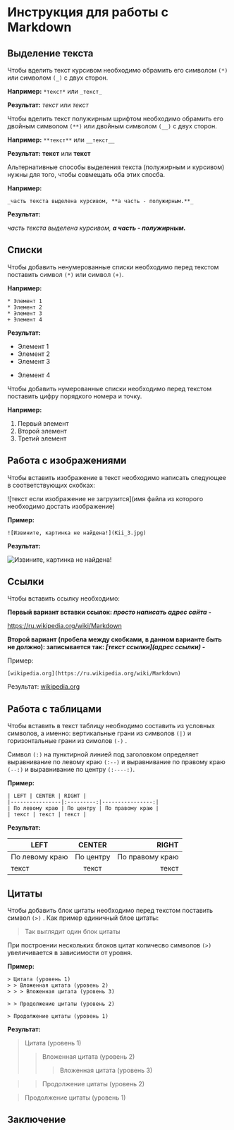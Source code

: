 # Инструкция для работы с Markdown

## Выделение текста

Чтобы вделить текст курсивом необходимо обрамить его символом ```(*)``` или символом ```(_)``` с двух сторон. 

**Например:** ```*текст*``` или ```_текст_```

**Результат:** *текст* или _текст_

Чтобы вделить текст полужирным шрифтом необходимо обрамить его двойным символом ```(**)``` или двойным символом ```(__)``` с двух сторон.

**Например:** ```**текст**``` или ```__текст__```

**Результат:** **текст** или __текст__

Альтернативные способы выделения текста (полужирным и курсивом) нужны для того, чтобы совмещать оба этих спосба.

**Например:**
```
_часть текста выделена курсивом, **а часть - полужирным.**_
```
**Результат:**

_часть текста выделена курсивом, **а часть - полужирным.**_

## Списки

Чтобы добавить ненумерованные списки необходимо перед текстом поставить символ ```(*)``` или символ ```(+)```.

**Например:** 
```
* Элемент 1
* Элемент 2
* Элемент 3
+ Элемент 4
```
**Результат:**
* Элемент 1
* Элемент 2
* Элемент 3
+ Элемент 4

Чтобы добавить нумерованные списки необходимо перед текстом поставить цифру порядкого номера и точку.

**Например:**
1. Первый элемент
2. Второй элемент
3. Третий элемент

## Работа с изображениями

Чтобы вставить изображение в текст необходимо написать следующее в соответствующих скобках:

![текст если изображение не загрузится](имя файла из которого необходимо достать изображение)

**Пример:**
```
![Извините, картинка не найдена!](Kii_3.jpg)
```
**Результат:**

![Извините, картинка не найдена!](Kii_3.jpg)

## Ссылки

Чтобы вставить ссылку необходимо:

**Первый вариант вставки ссылок: _просто написать адрес сайта -_**

https://ru.wikipedia.org/wiki/Markdown

**Второй вариант (пробела между скобками, в данном варианте быть не должно): записывается так: _[текст ссылки](адрес ссылки) -_**

Пример:
```
[wikipedia.org](https://ru.wikipedia.org/wiki/Markdown)
```
Результат:
[wikipedia.org](https://ru.wikipedia.org/wiki/Markdown)

## Работа с таблицами

Чтобы вставить в текст таблицу необходимо составить из условных символов, а именно: вертикальные грани из символов ```(|)``` и горизонтальные грани из симолов ```(-)``` .

Символ ```(:)``` на пунктирной линией под заголовком определяет выравнивание по левому краю ```(:--)``` и выравнивание по правому краю ```(--:)``` и выравнивание по центру ```(:----:)```.

**Пример:**
```
| LEFT | CENTER | RIGHT |
|----------------|:---------:|----------------:|
| По левому краю | По центру | По правому краю |
| текст | текст | текст |
```
**Результат:**

| LEFT | CENTER | RIGHT |
|----------------|:---------:|----------------:|
| По левому краю | По центру | По правому краю |
| текст | текст | текст |


## Цитаты
Чтобы добавить блок цитаты необходимо перед текстом поставить символ ```(>)``` . Как пример единичный блое цитаты:
> Так выглядит один блок цитаты

При построении нескольких блоков цитат количесво символов ```(>)``` увеличивается в зависимости от уровня.

**Пример:**
```
> Цитата (уровень 1)    
> > Вложенная цитата (уровень 2)    
> > > Вложенная цитата (уровень 3)    

> > Продолжение цитаты (уровень 2)    

> Продолжение цитаты (уровень 1) 
```
**Результат:**
> Цитата (уровень 1)    
> > Вложенная цитата (уровень 2)    
> > > Вложенная цитата (уровень 3)    

> > Продолжение цитаты (уровень 2)    

> Продолжение цитаты (уровень 1) 


## Заключение
